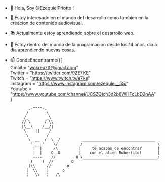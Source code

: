- 👋 Hola, Soy @EzequielPriotto !
- 👀 Estoy interesado en el mundo del desarrollo como tambien en la creacion de contenido audiovisual.
- 📚 Actualmente estoy aprendiendo sobre el desarrollo web.
- 📆 Estoy dentro del mundo de la programacion desde los 14 años, dia a dia aprendiendo nuevas cosas.
- 📫 DondeEncontrarme(){ <br>
     Gmail = "wokreuztt@gmail.com" <br> 
     Twitter = "https://twitter.com/9ZE7KE" <br> 
     Twitch = "https://www.twitch.tv/e7ke" <br> 
     Instagram = "https://www.instagram.com/ezequiel__55/" <br> 
     Youtube = "https://www.youtube.com/channel/UCSZQIch3d2b8WHFcLbD2nAA" <br>
}

              .-""""-.
             /        \
            /_        _\
           // \      / \\
           |\__\    /__/|
            \    ||    /
             \        /
              \  __  /  \  /          ________________________________
               '.__.'    \/          /                                 \
                |  |     /\         |     te acabas de encontrar       |
                |  |    O  O        |    con el alien Robertito!       |
                ----    //         O \_________________________________/
               (    )  //        O
              (\\     //       o
             (  \\    )      o
             (   \\   )   /\
  

